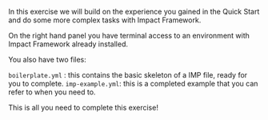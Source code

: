 In this exercise we will build on the experience you gained in the Quick Start and do some more complex tasks with Impact Framework.

On the right hand panel you have terminal access to an environment with Impact Framework already installed. 

You also have two files:

`boilerplate.yml` : this contains the basic skeleton of a IMP file, ready for you to complete.
`imp-example.yml`: this is a completed example that you can refer to when you need to.

This is all you need to complete this exercise!

